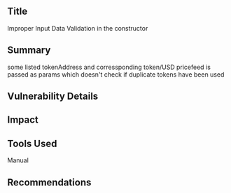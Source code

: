 ## Title

Improper Input Data Validation in the constructor

## Summary

some listed tokenAddress and corressponding token/USD pricefeed is passed as params which doesn't check if duplicate tokens have been used

## Vulnerability Details

## Impact

## Tools Used

Manual

## Recommendations
